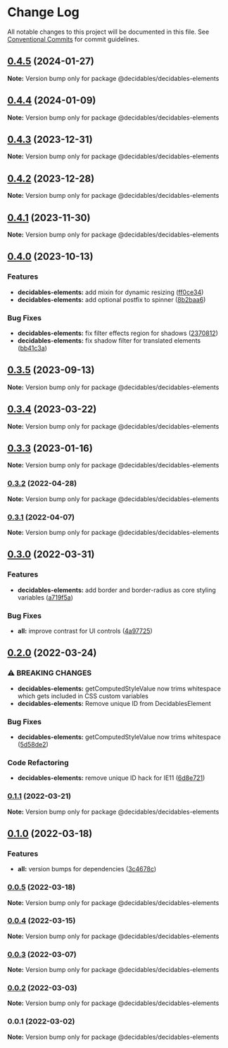 # Change Log

All notable changes to this project will be documented in this file.
See [Conventional Commits](https://conventionalcommits.org) for commit guidelines.

## [0.4.5](https://github.com/decidables/decidables/compare/@decidables/decidables-elements@0.4.4...@decidables/decidables-elements@0.4.5) (2024-01-27)

**Note:** Version bump only for package @decidables/decidables-elements





## [0.4.4](https://github.com/decidables/decidables/compare/@decidables/decidables-elements@0.4.3...@decidables/decidables-elements@0.4.4) (2024-01-09)

**Note:** Version bump only for package @decidables/decidables-elements





## [0.4.3](https://github.com/decidables/decidables/compare/@decidables/decidables-elements@0.4.2...@decidables/decidables-elements@0.4.3) (2023-12-31)

**Note:** Version bump only for package @decidables/decidables-elements





## [0.4.2](https://github.com/decidables/decidables/compare/@decidables/decidables-elements@0.4.1...@decidables/decidables-elements@0.4.2) (2023-12-28)

**Note:** Version bump only for package @decidables/decidables-elements





## [0.4.1](https://github.com/decidables/decidables/compare/@decidables/decidables-elements@0.4.0...@decidables/decidables-elements@0.4.1) (2023-11-30)

**Note:** Version bump only for package @decidables/decidables-elements





## [0.4.0](https://github.com/decidables/decidables/compare/@decidables/decidables-elements@0.3.5...@decidables/decidables-elements@0.4.0) (2023-10-13)


### Features

* **decidables-elements:** add mixin for dynamic resizing ([ff0ce34](https://github.com/decidables/decidables/commit/ff0ce340ade96afa2042424e124959c17f5d7dd3))
* **decidables-elements:** add optional postfix to spinner ([8b2baa6](https://github.com/decidables/decidables/commit/8b2baa64dea2a11085451d5085c6a4077743624a))


### Bug Fixes

* **decidables-elements:** fix filter effects region for shadows ([2370812](https://github.com/decidables/decidables/commit/237081206211e6aa0f22fb375a1e986695d030ff))
* **decidables-elements:** fix shadow filter for translated elements ([bb41c3a](https://github.com/decidables/decidables/commit/bb41c3a46acaa5c6a4448e358f2fef5f144c0a06))



## [0.3.5](https://github.com/decidables/decidables/compare/@decidables/decidables-elements@0.3.4...@decidables/decidables-elements@0.3.5) (2023-09-13)

**Note:** Version bump only for package @decidables/decidables-elements





## [0.3.4](https://github.com/decidables/decidables/compare/@decidables/decidables-elements@0.3.3...@decidables/decidables-elements@0.3.4) (2023-03-22)

**Note:** Version bump only for package @decidables/decidables-elements





## [0.3.3](https://github.com/decidables/decidables/compare/@decidables/decidables-elements@0.3.2...@decidables/decidables-elements@0.3.3) (2023-01-16)

**Note:** Version bump only for package @decidables/decidables-elements





### [0.3.2](https://github.com/decidables/decidables/compare/@decidables/decidables-elements@0.3.1...@decidables/decidables-elements@0.3.2) (2022-04-28)

**Note:** Version bump only for package @decidables/decidables-elements





### [0.3.1](https://github.com/decidables/decidables/compare/@decidables/decidables-elements@0.3.0...@decidables/decidables-elements@0.3.1) (2022-04-07)

**Note:** Version bump only for package @decidables/decidables-elements





## [0.3.0](https://github.com/decidables/decidables/compare/@decidables/decidables-elements@0.2.0...@decidables/decidables-elements@0.3.0) (2022-03-31)


### Features

* **decidables-elements:** add border and border-radius as core styling variables ([a719f5a](https://github.com/decidables/decidables/commit/a719f5ad191dc9bd3e3ec7f41bc1156c8902f933))


### Bug Fixes

* **all:** improve contrast for UI controls ([4a97725](https://github.com/decidables/decidables/commit/4a9772558c569bf18c92c36731c6b05f9630ac2c))



## [0.2.0](https://github.com/decidables/decidables/compare/@decidables/decidables-elements@0.1.1...@decidables/decidables-elements@0.2.0) (2022-03-24)


### ⚠ BREAKING CHANGES

* **decidables-elements:** getComputedStyleValue now trims whitespace
which gets included in CSS custom variables
* **decidables-elements:** Remove unique ID from DecidablesElement

### Bug Fixes

* **decidables-elements:** getComputedStyleValue now trims whitespace ([5d58de2](https://github.com/decidables/decidables/commit/5d58de29f121bc4009d81675a9e5ae1ace3714a9))


### Code Refactoring

* **decidables-elements:** remove unique ID hack for IE11 ([6d8e721](https://github.com/decidables/decidables/commit/6d8e72119ab42a78317e7c235a50670a2aafc097))



### [0.1.1](https://github.com/decidables/decidables/compare/@decidables/decidables-elements@0.1.0...@decidables/decidables-elements@0.1.1) (2022-03-21)

**Note:** Version bump only for package @decidables/decidables-elements





## [0.1.0](https://github.com/decidables/decidables/compare/@decidables/decidables-elements@0.0.5...@decidables/decidables-elements@0.1.0) (2022-03-18)


### Features

* **all:** version bumps for dependencies ([3c4678c](https://github.com/decidables/decidables/commit/3c4678cb8753cac592feeaa646dd57b7ec622536))



### [0.0.5](https://github.com/decidables/decidables/compare/@decidables/decidables-elements@0.0.4...@decidables/decidables-elements@0.0.5) (2022-03-18)

**Note:** Version bump only for package @decidables/decidables-elements





### [0.0.4](https://github.com/decidables/decidables/compare/@decidables/decidables-elements@0.0.3...@decidables/decidables-elements@0.0.4) (2022-03-15)

**Note:** Version bump only for package @decidables/decidables-elements





### [0.0.3](https://github.com/decidables/decidables/compare/@decidables/decidables-elements@0.0.2...@decidables/decidables-elements@0.0.3) (2022-03-07)

**Note:** Version bump only for package @decidables/decidables-elements





### [0.0.2](https://github.com/decidables/decidables/compare/@decidables/decidables-elements@0.0.1...@decidables/decidables-elements@0.0.2) (2022-03-03)

**Note:** Version bump only for package @decidables/decidables-elements





### 0.0.1 (2022-03-02)

**Note:** Version bump only for package @decidables/decidables-elements

